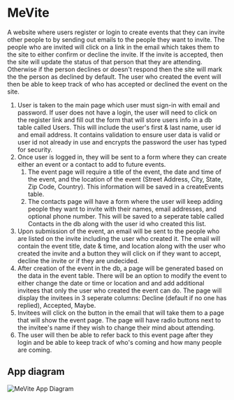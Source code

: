 # MeVite
A website where users register or login to create events that they can invite other people to by sending out emails to the people they want to invite. The people who are invited will click on a link in the email which takes them to the site to either confirm or decline the invite. If the invite is accepted, then the site will update the status of that person that they are attending. Otherwise if the person declines or doesn't respond then the site will mark the the person as declined by default. The user who created the event will then be able to keep track of who has accepted or declined the event on the site.

1. User is taken to the main page which user must sign-in with email and password. If user does not have a login, the user will need to click on the register link and fill out the form that will store users info in a db table called Users. This will include the user's first & last name, user id and email address. It contains validation to ensure user data is valid or user id not already in use and encrypts the password the user has typed for security.
2. Once user is logged in, they will be sent to a form where they can create either an event or a contact to add to future events.
    1.  The event page will require a title of the event, the date and time of the event, and the location of the event (Street Address, City, State, Zip Code, Country). This information will be saved in a createEvents table.
    2.  The contacts page will have a form where the user will keep adding people they want to invite with their names, email addresses, and optional phone number. This will be saved to a seperate table called Contacts in the db along with the user id who created this list.
3. Upon submission of the event, an email will be sent to the people who are listed on the invite including the user who created it. The email will contain the event title, date & time, and location along with the user who created the invite and a button they will click on if they want to accept, decline the invite or if they are undecided.
4. After creation of the event in the db, a page will be generated based on the data in the event table. There will be an option to modify the event to either change the date or time or location and and add additional invitees that only the user who created the event can do. The page will display the invitees in 3 seperate columns: Decline (default if no one has replied), Accepted, Maybe.
5. Invitees will click on the button in the email that will take them to a page that will show the event page. The page will have radio buttons next to the invitee's name if they wish to change their mind about attending.
6. The user will then be able to refer back to this event page after they login and be able to keep track of who's coming and how many people are coming.

## App diagram
![MeVite App Diagram](MeVite%20DB%20diagram.png)